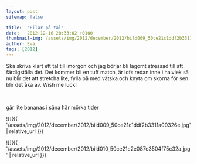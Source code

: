 ```yaml
---
layout: post
sitemap: false

title:  "Filar på tal"
date:   2012-12-16 20:33:02 +0100
thumbnail-img: /assets/img/2012/december/2012/bild009_50ce21c1ddf2b3311a00326e.jpg
author: Eva
tags: [2012]
---
```


Ska skriva klart ett tal till imorgon och jag börjar bli lagomt stressad till att färdigställa det. Det kommer bli en tuff match, är iofs redan inne i halvlek så nu blir det att stretcha lite, fylla på med vätska och knyta om skorna för sen blir det åka av. Wish me luck!




 













går lite bananas i såna här mörka tider

![]({{ '/assets/img/2012/december/2012/bild009_50ce21c1ddf2b3311a00326e.jpg'  | relative_url }})

![]({{ '/assets/img/2012/december/2012/bild010_50ce21c2e087c3504f75c32a.jpg'  | relative_url }})

